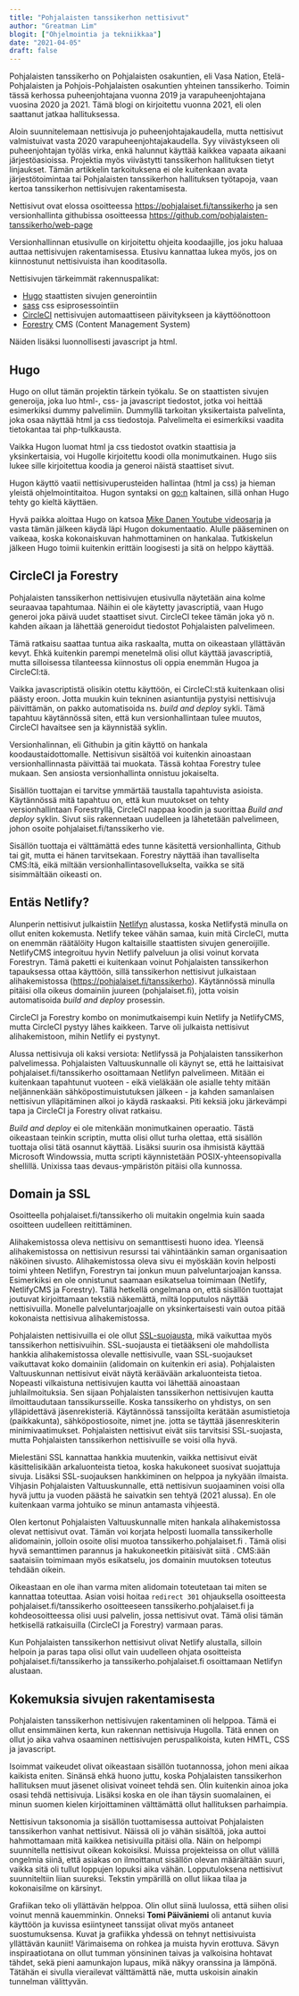 ```yaml
---
title: "Pohjalaisten tanssikerhon nettisivut"
author: "Greatman Lim"
blogit: ["Ohjelmointia ja tekniikkaa"]
date: "2021-04-05"
draft: false
---
```

Pohjalaisten tanssikerho on Pohjalaisten osakuntien, eli Vasa Nation, Etelä-Pohjalaisten ja Pohjois-Pohjalaisten osakuntien yhteinen tanssikerho. Toimin tässä kerhossa puheenjohtajana vuonna 2019 ja varapuheenjohtajana vuosina 2020 ja 2021. Tämä blogi on kirjoitettu vuonna 2021, eli olen saattanut jatkaa hallituksessa.

Aloin suunnitelemaan nettisivuja jo puheenjohtajakaudella, mutta nettisivut valmistuivat vasta 2020 varapuheenjohtajakaudella. Syy viivästykseen oli puheenjohtajan työläs virka, enkä halunnut käyttää kaikkea vapaata aikaani järjestöasioissa. Projektia myös viivästytti tanssikerhon hallituksen tietyt linjaukset. Tämän artikkelin tarkoituksena ei ole kuitenkaan avata järjestötoimintaa tai Pohjalaisten tanssikerhon hallituksen työtapoja, vaan kertoa tanssikerhon nettisivujen rakentamisesta.

Nettisivut ovat elossa osoitteessa https://pohjalaiset.fi/tanssikerho ja sen versionhallinta githubissa osoitteessa https://github.com/pohjalaisten-tanssikerho/web-page

Versionhallinnan etusivulle on kirjoitettu ohjeita koodaajille, jos joku haluaa auttaa nettisivujen rakentamisessa. Etusivu kannattaa lukea myös, jos on kiinnostunut nettisivuista ihan kooditasolla.

Nettisivujen tärkeimmät rakennuspalikat:

  - [Hugo](https://gohugo.io) staattisten sivujen generointiin
  - [sass](https://sass-lang.com/) css esiprosessointiin
  - [CircleCI](https://circleci.com) nettisivujen automaattiseen päivitykseen ja käyttöönottoon
  - [Forestry](https://forestry.io) CMS (Content Management System)

Näiden lisäksi luonnollisesti javascript ja html.

## Hugo

Hugo on ollut tämän projektin tärkein työkalu. Se on staattisten sivujen generoija, joka luo html-, css- ja javascript tiedostot, jotka voi heittää esimerkiksi dummy palvelimiin. Dummyllä tarkoitan yksikertaista palvelinta, joka osaa näyttää html ja css tiedostoja. Palvelimelta ei esimerkiksi vaadita tietokantaa tai php-tulkkausta.

Vaikka Hugon luomat html ja css tiedostot ovatkin staattisia ja yksinkertaisia, voi Hugolle kirjoitettu koodi olla monimutkainen. Hugo siis lukee sille kirjoitettua koodia ja generoi näistä staattiset sivut.

Hugon käyttö vaatii nettisivuperusteiden hallintaa (html ja css) ja hieman yleistä ohjelmointitaitoa. Hugon syntaksi on [go:n](https://golang.org/) kaltainen, sillä onhan Hugo tehty go kieltä käyttäen.

Hyvä paikka aloittaa Hugo on katsoa [Mike Danen Youtube videosarja](https://www.youtube.com/watch?v=qtIqKaDlqXo&list=PLLAZ4kZ9dFpOnyRlyS-liKL5ReHDcj4G3) ja vasta tämän jälkeen käydä läpi Hugon dokumentaatio. Alulle pääseminen on vaikeaa, koska kokonaiskuvan hahmottaminen on hankalaa. Tutkiskelun jälkeen Hugo toimii kuitenkin erittäin loogisesti ja sitä on helppo käyttää.

## CircleCI ja Forestry

Pohjalaisten tanssikerhon nettisivujen etusivulla näytetään aina kolme seuraavaa tapahtumaa. Näihin ei ole käytetty javascriptiä, vaan Hugo generoi joka päivä uudet staattiset sivut. CircleCI tekee tämän joka yö n. kahden aikaan ja lähettää generoidut tiedostot Pohjalaisten palvelimeen.

Tämä ratkaisu saattaa tuntua aika raskaalta, mutta on oikeastaan yllättävän kevyt. Ehkä kuitenkin parempi menetelmä olisi ollut käyttää javascriptiä, mutta silloisessa tilanteessa kiinnostus oli oppia enemmän Hugoa ja CircleCI:tä.

Vaikka javascriptistä olisikin otettu käyttöön, ei CircleCI:stä kuitenkaan olisi päästy eroon. Jotta muukin kuin tekninen asiantuntija pystyisi nettisivuja päivittämän, on pakko automatisoida ns. *build and deploy* sykli. Tämä tapahtuu käytännössä siten, että kun versionhallintaan tulee muutos, CircleCI havaitsee sen ja käynnistää syklin.

Versionhalinnan, eli Githubin ja gitin käyttö on hankala koodaustaidottomalle. Nettisivun sisältöä voi kuitenkin ainoastaan versionhallinnasta päivittää tai muokata. Tässä kohtaa Forestry tulee mukaan. Sen ansiosta versionhallinta onnistuu jokaiselta.

Sisällön tuottajan ei tarvitse ymmärtää taustalla tapahtuvista asioista. Käytännössä mitä tapahtuu on, että kun muutokset on tehty versionhallintaan Forestryllä, CircleCI nappaa koodin ja suorittaa *Build and deploy* syklin. Sivut siis rakennetaan uudelleen ja lähetetään palvelimeen, johon osoite pohjalaiset.fi/tanssikerho vie.

Sisällön tuottaja ei välttämättä edes tunne käsitettä versionhallinta, Github tai git, mutta ei hänen tarvitsekaan. Forestry näyttää ihan tavalliselta CMS:ltä, eikä miltään versionhallintasovellukselta, vaikka se sitä sisimmältään oikeasti on.

## Entäs Netlify?

Alunperin nettisivut julkaistiin [Netlifyn](https://www.netlify.com/) alustassa, koska Netlifystä minulla on ollut eniten kokemusta. Netlify tekee vähän samaa, kuin mitä CircleCI, mutta on enemmän räätälöity Hugon kaltaisille staattisten sivujen generoijille. NetlifyCMS integroituu hyvin Netlify palveluun ja olisi voinut korvata Forestryn. Tämä paketti ei kuitenkaan voinut Pohjalaisten tanssikerhon tapauksessa ottaa käyttöön, sillä tanssikerhon nettisivut julkaistaan alihakemistossa (https://pohjalaiset.fi/tanssikerho). Käytännössä minulla pitäisi olla oikeus domainiin juureen (pohjalaiset.fi), jotta voisin automatisoida *build and deploy* prosessin.

CircleCI ja Forestry kombo on monimutkaisempi kuin Netlify ja NetlifyCMS, mutta CircleCI pystyy lähes kaikkeen. Tarve oli julkaista nettisivut alihakemistoon, mihin Netlify ei pystynyt.

Alussa nettisivuja oli kaksi versiota: Netlifyssä ja Pohjalaisten tanssikerhon palvelimessa. Pohjalaisten Valtuuskunnalle oli käynyt se, että he laittaisivat pohjalaiset.fi/tanssikerho osoittamaan Netlifyn palvelimeen. Mitään ei kuitenkaan tapahtunut vuoteen - eikä vieläkään ole asialle tehty mitään neljännenkään sähköpostimuistutuksen jälkeen - ja kahden samanlaisen nettisivun ylläpitäminen alkoi jo käydä raskaaksi. Piti keksiä joku järkevämpi tapa ja CircleCI ja Forestry olivat ratkaisu.

*Build and deploy* ei ole mitenkään monimutkainen operaatio. Tästä oikeastaan teinkin scriptin, mutta olisi ollut turha olettaa, että sisällön tuottaja olisi tätä osannut käyttää. Lisäksi suurin osa ihmisistä käyttää Microsoft Windowssia, mutta scripti käynnistetään POSIX-yhteensopivalla shellillä. Unixissa taas devaus-ympäristön pitäisi olla kunnossa.

## Domain ja SSL

Osoitteella pohjalaiset.fi/tanssikerho oli muitakin ongelmia kuin saada osoitteen uudelleen reitittäminen.

Alihakemistossa oleva nettisivu on semanttisesti huono idea. Yleensä alihakemistossa on nettisivun resurssi tai vähintäänkin saman organisaation näköinen sivusto. Alihakemistossa oleva sivu ei myöskään kovin helposti toimi yhteen Netlifyn, Forestryn tai jonkun muun palveluntarjoajan kanssa. Esimerkiksi en ole onnistunut saamaan esikatselua toimimaan (Netlify, NetlifyCMS ja Forestry). Tällä hetkellä ongelmana on, että sisällön tuottajat joutuvat kirjoittamaan tekstiä näkemättä, miltä lopputulos näyttää nettisivuilla. Monelle palveluntarjoajalle on yksinkertaisesti vain outoa pitää kokonaista nettisivua alihakemistossa.

Pohjalaisten nettisivuilla ei ole ollut [SSL-suojausta](https://www.websecurity.digicert.com/security-topics/what-is-ssl-tls-https), mikä vaikuttaa myös tanssikerhon nettisivuihin. SSL-suojausta ei tietääkseni ole mahdollista hankkia alihakemistossa olevalle nettisivulle, vaan SSL-suojaukset vaikuttavat koko domainiin (alidomain on kuitenkin eri asia). Pohjalaisten Valtuuskunnan nettisivut eivät näytä keräävään arkaluonteista tietoa. Nopeasti vilkaistuna nettisivujen kautta voi lähettää ainoastaan juhlailmoituksia. Sen sijaan Pohjalaisten tanssikerhon nettisivujen kautta ilmoittaudutaan tanssikursseille. Koska tanssikerho on yhdistys, on sen ylläpidettävä jäsenrekisteriä. Käytännössä tanssijoilta kerätään asumistietoja (paikkakunta), sähköpostiosoite, nimet jne. jotta se täyttää jäsenreskiterin minimivaatimukset. Pohjalaisten nettisivut eivät siis tarvitsisi SSL-suojasta, mutta Pohjalaisten tanssikerhon nettisivuille se voisi olla hyvä.

Mielestäni SSL kannattaa hankkia muutenkin, vaikka nettisivut eivät käsittelisikään arkaluonteista tietoa, koska hakukoneet suosivat suojattuja sivuja. Lisäksi SSL-suojauksen hankkiminen on helppoa ja nykyään ilmaista. Vihjasin Pohjalaisten Valtuuskunnalle, että nettisivun suojaaminen voisi olla hyvä juttu ja vuoden päästä he saivatkin sen tehtyä (2021 alussa). En ole kuitenkaan varma johtuiko se minun antamasta vihjeestä.

Olen kertonut Pohjalaisten Valtuuskunnalle miten hankala alihakemistossa olevat nettisivut ovat. Tämän voi korjata helposti luomalla tanssikerholle alidomainin, jolloin osoite olisi muotoa tanssikerho.pohjalaiset.fi . Tämä olisi hyvä semanttimen parannus ja hakukoneetkin pitäisivät siitä . CMS:ään saataisiin toimimaan myös esikatselu, jos domainin muutoksen toteutus tehdään oikein.

Oikeastaan en ole ihan varma miten alidomain toteutetaan tai miten se kannattaa toteuttaa. Asian voisi hoitaa `redirect 301` ohjauksella osoitteesta pohjalaiset.fi/tanssikerho osoitteeseen tanssikerho.pohjalaiset.fi ja kohdeosoitteessa olisi uusi palvelin, jossa nettisivut ovat. Tämä olisi tämän hetkisellä ratkaisuilla (CircleCI ja Forestry) varmaan paras.

Kun Pohjalaisten tanssikerhon nettisivut olivat Netlify alustalla, silloin helpoin ja paras tapa olisi ollut vain uudelleen ohjata osoitteista pohjalaiset.fi/tanssikerho ja tanssikerho.pohjalaiset.fi osoittamaan Netlifyn alustaan.

## Kokemuksia sivujen rakentamisesta

Pohjalaisten tanssikerhon nettisivujen rakentaminen oli helppoa. Tämä ei ollut ensimmäinen kerta, kun rakennan nettisivuja Hugolla. Tätä ennen on ollut jo aika vahva osaaminen nettisivujen peruspalikoista, kuten HMTL, CSS ja javascript.

Isoimmat vaikeudet olivat oikeastaan sisällön tuotannossa, johon meni aikaa kaikista eniten. Sinänsä ehkä huono juttu, koska Pohjalaisten tanssikerhon hallituksen muut jäsenet olisivat voineet tehdä sen. Olin kuitenkin ainoa joka osasi tehdä nettisivuja. Lisäksi koska en ole ihan täysin suomalainen, ei minun suomen kielen kirjoittaminen välttämättä ollut hallituksen parhaimpia.

Nettisivun taksonomia ja sisällön tuottamisessa auttoivat Pohjalaisten tanssikerhon vanhat nettisivut. Näissä oli jo vähän sisältöä, joka auttoi hahmottamaan mitä kaikkea netisivuilla pitäisi olla. Näin on helpompi suunnitella nettisivut oikean kokoisiksi. Muissa projekteissa on ollut välillä ongelmia siinä, että asiakas on ilmoittanut sisällön olevan määrältään suuri, vaikka sitä oli tullut loppujen lopuksi aika vähän. Lopputuloksena nettisivut suunniteltiin liian suureksi. Tekstin ympärillä on ollut liikaa tilaa ja kokonaisilme on kärsinyt.

Grafiikan teko oli yllättävän helppoa. Olin ollut siinä luulossa, että siihen olisi voinut mennä kauemminkin. Onneksi **Tomi Päiväniemi** oli antanut kuvia käyttöön ja kuvissa esiintyneet tanssijat olivat myös antaneet suostumuksensa. Kuvat ja grafiikka yhdessä on tehnyt nettisivuista yllättävän kauniit! Värimaisema on rohkea ja muista hyvin erottuva. Sävyn inspiraatiotana on ollut tumman yönsininen taivas ja valkoisina hohtavat tähdet, sekä pieni aamunkajon lupaus, mikä näkyy oranssina ja lämpönä. Tätähän ei sivulla vierailevat välttämättä näe, mutta uskoisin ainakin tunnelman välittyvän.
